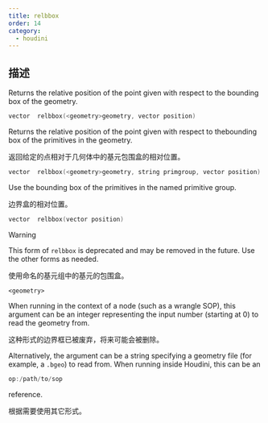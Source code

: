 ```yaml
---
title: relbbox
order: 14
category:
  - houdini
---
```

    
## 描述

Returns the relative position of the point given with respect to the bounding
box of the geometry.

```c
vector  relbbox(<geometry>geometry, vector position)
```

Returns the relative position of the point given with respect to thebounding
box of the primitives in the geometry.

返回给定的点相对于几何体中的基元包围盒的相对位置。

```c
vector  relbbox(<geometry>geometry, string primgroup, vector position)
```

Use the bounding box of the primitives in the named primitive group.

边界盒的相对位置。

```c
vector  relbbox(vector position)
```

Warning

This form of `relbbox` is deprecated and may be removed in the future. Use the
other forms as needed.

使用命名的基元组中的基元的包围盒。

`<geometry>`

When running in the context of a node (such as a wrangle SOP), this argument
can be an integer representing the input number (starting at 0) to read the
geometry from.

这种形式的边界框已被废弃，将来可能会被删除。

Alternatively, the argument can be a string specifying a geometry file (for
example, a `.bgeo`) to read from. When running inside Houdini, this can be an

```c
op:/path/to/sop
```

reference.

根据需要使用其它形式。
